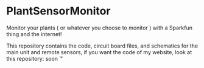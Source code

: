 # PlantSensorMonitor
Monitor your plants ( or whatever you choose to monitor ) with a Sparkfun thing and the internet!

This repository contains the code, circuit board files, and schematics for the main unit and remote sensors, if you want the code of my website, look at this repository: soon &trade;
